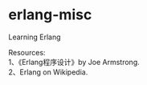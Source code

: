 erlang-misc
===========

Learning Erlang

Resources:  
1、《Erlang程序设计》by Joe Armstrong.  
2、Erlang on Wikipedia.  
